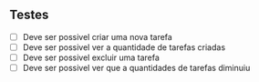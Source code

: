 ## Testes

- [ ] Deve ser possivel criar uma nova tarefa
- [ ] Deve ser possivel ver a quantidade de tarefas criadas
- [ ] Deve ser possivel excluir uma tarefa
- [ ] Deve ser possivel ver que a quantidades de tarefas diminuiu